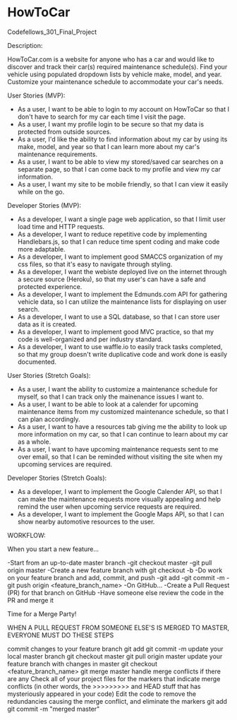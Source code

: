 # HowToCar
Codefellows_301_Final_Project

Description:

HowToCar.com is a website for anyone who has a car and would like to discover and track their car(s) required maintenance schedule(s). Find your vehicle using populated dropdown lists by vehicle make, model, and year. Customize your maintenance schedule to accommodate your car's needs. 

User Stories (MVP):

- As a user, I want to be able to login to my account on HowToCar so that I don't have to search for my car each time I visit the page.
- As a user, I want my profile login to be secure so that my data is protected from outside sources.
- As a user, I'd like the ability to find information about my car by using its make, model, and year so that I can learn more about my car's maintenance requirements.
- As a user, I want to be able to view my stored/saved car searches on a separate page, so that I can come back to my profile and view my car information.
- As a user, I want my site to be mobile friendly, so that I can view it easily while on the go.

Developer Stories (MVP):

- As a developer, I want a single page web application, so that I limit user load time and HTTP requests.
- As a developer, I want to reduce repetitive code by implementing Handlebars.js, so that I can reduce time spent coding and make code more adaptable.
- As a developer, I want to implement good SMACCS organization of my css files, so that it's easy to navigate through styling.
- As a developer, I want the webiste deployed live on the internet through a secure source (Heroku), so that my user's can have a safe and protected experience.
- As a developer, I want to implement the Edmunds.com API for gathering vehicle data, so I can utilize the maintenance lists for displaying on user search.
- As a developer, I want to use a SQL database, so that I can store user data as it is created.
- As a developer, I want to implement good MVC practice, so that my code is well-organized and per industry standard.
- As a developer, I want to use waffle.io to easily track tasks completed, so that my group doesn't write duplicative code and work done is easily documented.

User Stories (Stretch Goals):

- As a user, I want the ability to customize a maintenance schedule for myself, so that I can track only the mainenance issues I want to.
- As a user, I want to be able to look at a calender for upcoming maintenance items from my customized maintenance schedule, so that I can plan accordingly.
- As a user, I want to have a resources tab giving me the ability to look up more information on my car, so that I can continue to learn about my car as a whole.
- As a user, I want to have upcoming maintenance requests sent to me over email, so that I can be reminded without visiting the site when my upcoming services are required.

Developer Stories (Stretch Goals):

- As a developer, I want to implement the Google Calender API, so that I can make the maintenance requests more visually appealing and help remind the user when upcoming service requests are required.
- As a developer, I want to implement the Google Maps API, so that I can show nearby automotive resources to the user.

WORKFLOW:

When you start a new feature...

-Start from an up-to-date master branch
 -git checkout master
 -git pull origin master
 -Create a new feature branch with git checkout -b <branchname>
-Do work on your feature branch and add, commit, and push
 -git add <file>
 -git commit -m <useful message>
 -git push origin <feature_branch_name>
-On GitHub...
 -Create a Pull Request (PR) for that branch on GitHub
 -Have someone else review the code in the PR and merge it

Time for a Merge Party!

WHEN A PULL REQUEST FROM SOMEONE ELSE'S <FEATURE BRANCH> IS MERGED TO MASTER, EVERYONE MUST DO THESE STEPS

commit changes to your feature branch
git add <file>
git commit -m <useful message>
update your local master branch
git checkout master
git pull origin master
update your feature branch with changes in master
git checkout <feature_branch_name>
git merge master
handle merge conflicts if there are any
Check all of your project files for the markers that indicate merge conflicts (in other words, the >>>>>>>>> and HEAD stuff that has mysteriously appeared in your code)
Edit the code to remove the redundancies causing the merge conflict, and eliminate the markers
git add <affected-files>
git commit -m "merged master"

